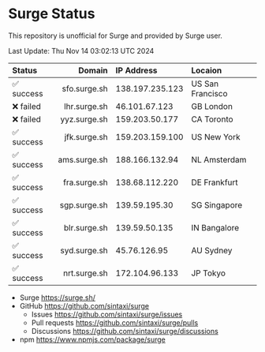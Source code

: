 # Surge Status

This repository is unofficial for Surge and provided by Surge user.

Last Update: Thu Nov 14 03:02:13 UTC 2024

|Status|Domain|IP Address|Locaion|
|:-----|-----:|:---------|:------|
|✅ success|sfo.surge.sh|138.197.235.123|US San Francisco|
|❌ failed |lhr.surge.sh|46.101.67.123|GB London|
|❌ failed |yyz.surge.sh|159.203.50.177|CA Toronto|
|✅ success|jfk.surge.sh|159.203.159.100|US New York|
|✅ success|ams.surge.sh|188.166.132.94|NL Amsterdam|
|✅ success|fra.surge.sh|138.68.112.220|DE Frankfurt|
|✅ success|sgp.surge.sh|139.59.195.30|SG Singapore|
|✅ success|blr.surge.sh|139.59.50.135|IN Bangalore|
|✅ success|syd.surge.sh|45.76.126.95|AU Sydney|
|✅ success|nrt.surge.sh|172.104.96.133|JP Tokyo|

- Surge <https://surge.sh/>
- GitHub <https://github.com/sintaxi/surge>
     - Issues <https://github.com/sintaxi/surge/issues>
     - Pull requests <https://github.com/sintaxi/surge/pulls>
     - Discussions <https://github.com/sintaxi/surge/discussions>
- npm <https://www.npmjs.com/package/surge>
